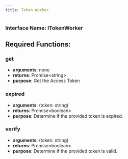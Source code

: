 ```yaml
---
title: Token Worker
---
```


### Interface Name: ITokenWorker

## Required Functions:

### get

-   <strong>arguments</strong>: none
-   <strong>returns</strong>: Promise&lt;string&gt;
-   <strong>purpose</strong>: Get the Access Token

### expired

-   <strong>arguments</strong>: (token: string)
-   <strong>returns</strong>: Promise&lt;boolean&gt;
-   <strong>purpose</strong>: Determine if the provided token is expired.

### verify

-   <strong>arguments</strong>: (token: string)
-   <strong>returns</strong>: Promise&lt;boolean&gt;
-   <strong>purpose</strong>: Determine if the provided token is valid.
